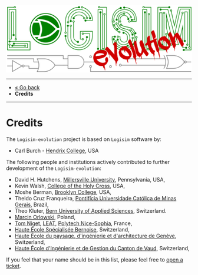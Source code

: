 [![Logisim-evolution](img/logisim-evolution-logo.png)](https://github.com/logisim-evolution/logisim-evolution)

---

* [« Go back](../README.md)
* **Credits**

---

# Credits #

The `Logisim-evolution` project is based on `Logisim` software by:

* Carl Burch - [Hendrix College](https://www.hendrix.edu/), USA

The following people and institutions actively contributed to further development of the `Logisim-evolution`:

* David H. Hutchens, [Millersville University](https://www.millersville.edu/), Pennsylvania, USA,
* Kevin Walsh, [College of the Holy Cross](http://www.holycross.edu/), USA,
* Moshe Berman, [Brooklyn College](http://www.brooklyn.cuny.edu/), USA,
* Theldo Cruz Franqueira,
  [Pontifícia Universidade Católica de Minas Gerais](https://www.pucminas.br/destaques/Paginas/default.aspx), Brazil,
* Theo Kluter, [Bern University of Applied Sciences](http://www.microlab.ch/), Switzerland.
* [Marcin Orlowski](http://MarcinOrlowski.com/), Poland,
* [Tom Niget](https://github.com/zdimension/), [LEAT](https://leat.univ-cotedazur.fr/),
  [Polytech Nice-Sophia](https://polytech.univ-cotedazur.fr/), France,
* [Haute École Spécialisée Bernoise](http://www.bfh.ch/), Switzerland,
* [Haute École du paysage, d'ingénierie et d'architecture de Genève](http://hepia.hesge.ch/), Switzerland,
* [Haute École d'Ingénierie et de Gestion du Canton de Vaud](http://www.heig-vd.ch/), Switzerland,

If you feel that your name should be in this list, please feel free
to [open a ticket](https://github.com/logisim-evolution/logisim-evolution/issues).
